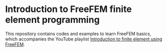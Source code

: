 # Introduction to FreeFEM finite element programming

This repository contains codes and examples to learn FreeFEM basics, which  accompanies the YouTube playlist [Introduction to finite element using FreeFEM](https://www.youtube.com/playlist?list=PL6fjYEpJFi7Wu9ZFlak7r0QgrF0aNi8H1).
